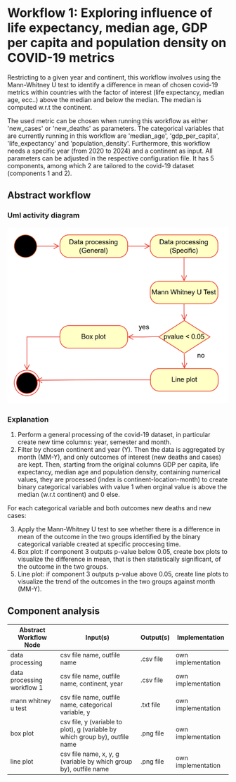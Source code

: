 # Workflow 1: Exploring influence of life expectancy, median age, GDP per capita and population density on COVID-19 metrics 

Restricting to a given year and continent, this workflow involves using the Mann-Whitney U test to identify a difference in mean of chosen covid-19 metrics within countries with the factor of interest (life expectancy, median age, ecc..) above the median and below the median. The median is computed w.r.t the continent.

The used metric can be chosen when running this workflow as either 'new_cases' or 'new_deaths' as parameters. The categorical variables that are currently running in this workflow are 'median_age', 'gdp_per_capita', 'life_expectancy' and 'population_density'.
Furthermore, this workflow needs a specific year (from 2020 to 2024) and a continent as input. All parameters can be adjusted in the respective configuration file. 
It has 5 components, among which 2 are tailored to the covid-19 dataset (components 1 and 2). 
## Abstract workflow
### Uml activity diagram
![Alt text](./Workflow1ActivityDiagram.png)
### Explanation
1. Perform a general processing of the covid-19 dataset, in particular create new time columns: year, semester and month.
2. Filter by chosen continent and year (Y). Then the data is aggregated by month (MM-Y), and only outcomes of interest (new deaths and cases) are kept. Then, starting from the original columns GDP per capita, life expectancy, median age and population density, containing numerical values, they are processed (index is continent-location-month) to create binary categorical variables with value 1 when orginal value is above the median (w.r.t continent) and 0 else.

For each categorical variable and both outcomes new deaths and new cases:

3. Apply the Mann-Whitney U test to see whether there is a difference in mean of the outcome in the two groups identified by the binary categorical variable created at specific proccesing time.
4. Box plot: if component 3 outputs p-value below 0.05, create box plots to visualize the difference in mean, that is then statistically significant, of the outcome in  the two groups.
5. Line plot: if component 3 outputs p-value above 0.05, create line plots to visualize the trend of the outcomes in the two groups against month (MM-Y).

## Component analysis

| Abstract Workflow Node     | Input(s)                                                                      | Output(s)  | Implementation     |
|----------------------------|-------------------------------------------------------------------------------|------------|--------------------|
| data processing            | csv file name, outfile name                                                   | .csv file  | own implementation |
| data processing workflow 1 | csv file name, outfile name, continent, year | .csv file  | own implementation |
| mann whitney u test        | csv file name, outfile name, categorical variable, y                          | .txt file  | own implementation |
| box plot                   | csv file, y (variable to plot), g (variable by which group by), outfile name                                                  | .png file  | own implementation |
| line plot                  | csv file name, x, y, g (variable by which group by), outfile name                                             | .png file  | own implementation |


